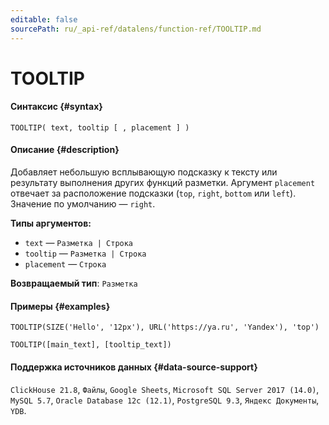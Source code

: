 ```yaml
---
editable: false
sourcePath: ru/_api-ref/datalens/function-ref/TOOLTIP.md
---
```


# TOOLTIP



#### Синтаксис {#syntax}


```
TOOLTIP( text, tooltip [ , placement ] )
```

#### Описание {#description}
Добавляет небольшую всплывающую подсказку к тексту или результату выполнения других функций разметки. Аргумент `placement` отвечает за расположение подсказки (`top`, `right`, `bottom` или `left`). Значение по умолчанию — `right`.

**Типы аргументов:**
- `text` — `Разметка | Строка`
- `tooltip` — `Разметка | Строка`
- `placement` — `Строка`


**Возвращаемый тип**: `Разметка`

#### Примеры {#examples}

```
TOOLTIP(SIZE('Hello', '12px'), URL('https://ya.ru', 'Yandex'), 'top')
```

```
TOOLTIP([main_text], [tooltip_text])
```


#### Поддержка источников данных {#data-source-support}

`ClickHouse 21.8`, `Файлы`, `Google Sheets`, `Microsoft SQL Server 2017 (14.0)`, `MySQL 5.7`, `Oracle Database 12c (12.1)`, `PostgreSQL 9.3`, `Яндекс Документы`, `YDB`.
